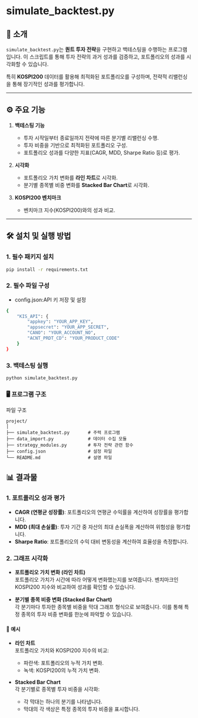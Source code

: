 # simulate_backtest.py

## 📖 소개
`simulate_backtest.py`는 **퀀트 투자 전략**을 구현하고 백테스팅을 수행하는 프로그램입니다. 
이 스크립트를 통해 투자 전략의 과거 성과를 검증하고, 포트폴리오의 성과를 시각화할 수 있습니다.

특히 **KOSPI200** 데이터를 활용해 최적화된 포트폴리오를 구성하며, 전략적 리밸런싱을 통해 장기적인 성과를 평가합니다.

---

## ⚙️ 주요 기능
1. **백테스팅 기능**  
   - 투자 시작일부터 종료일까지 전략에 따른 분기별 리밸런싱 수행.
   - 투자 비중을 기반으로 최적화된 포트폴리오 구성.
   - 포트폴리오 성과를 다양한 지표(CAGR, MDD, Sharpe Ratio 등)로 평가.

2. **시각화**  
   - 포트폴리오 가치 변화를 **라인 차트**로 시각화.
   - 분기별 종목별 비중 변화를 **Stacked Bar Chart**로 시각화.

3. **KOSPI200 벤치마크**  
   - 벤치마크 지수(KOSPI200)와의 성과 비교.

---

## 🛠️ 설치 및 실행 방법

### 1. **필수 패키지 설치**
```bash
pip install -r requirements.txt
```

### 2. **필수 파일 구성**
- config.json:API 키 저장 및 설정
```bash
{
    "KIS_API": {
        "appkey": "YOUR_APP_KEY",
        "appsecret": "YOUR_APP_SECRET",
        "CANO": "YOUR_ACCOUNT_NO",
        "ACNT_PRDT_CD": "YOUR_PRODUCT_CODE"
    }
}
```

### 3. **백테스팅 실행**
```bash
python simulate_backtest.py
```
### 🖥️ 프로그램 구조

파일 구조
```commandline
project/
│
├── simulate_backtest.py       # 주력 프로그램
├── data_import.py             # 데이터 수집 모듈
├── strategy_modules.py        # 투자 전략 관련 함수
├── config.json                # 설정 파일
└── README.md                  # 설명 파일
```

## 📊 결과물

### 1. 포트폴리오 성과 평가
- **CAGR (연평균 성장률)**: 포트폴리오의 연평균 수익률을 계산하여 성장률을 평가합니다.
- **MDD (최대 손실률)**: 투자 기간 중 자산의 최대 손실폭을 계산하여 위험성을 평가합니다.
- **Sharpe Ratio**: 포트폴리오의 수익 대비 변동성을 계산하여 효율성을 측정합니다.

### 2. 그래프 시각화
- **포트폴리오 가치 변화 (라인 차트)**  
  포트폴리오 가치가 시간에 따라 어떻게 변화했는지를 보여줍니다. 벤치마크인 KOSPI200 지수와 비교하여 성과를 확인할 수 있습니다.

- **분기별 종목 비중 변화 (Stacked Bar Chart)**  
  각 분기마다 투자한 종목별 비중을 막대 그래프 형식으로 보여줍니다. 이를 통해 특정 종목의 투자 비중 변화를 한눈에 파악할 수 있습니다.

#### 📘 예시
- **라인 차트**  
  포트폴리오 가치와 KOSPI200 지수의 비교:
  - 파란색: 포트폴리오의 누적 가치 변화.
  - 녹색: KOSPI200의 누적 가치 변화.

- **Stacked Bar Chart**  
  각 분기별로 종목별 투자 비중을 시각화:
  - 각 막대는 하나의 분기를 나타냅니다.
  - 막대의 각 색상은 특정 종목의 투자 비중을 표시합니다.